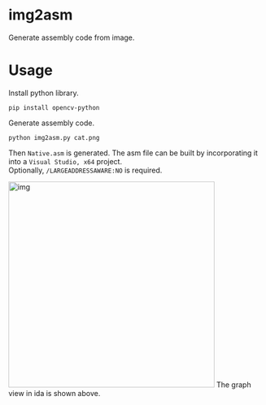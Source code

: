 # img2asm
Generate assembly code from image.

# Usage

Install python library.

```
pip install opencv-python
```

Generate assembly code.
```
python img2asm.py cat.png
```

Then ```Native.asm``` is generated.
The asm file can be built by incorporating it into a ```Visual Studio, x64``` project.  
Optionally, ```/LARGEADDRESSAWARE:NO``` is required.  

<img width="405" alt="img" src="https://user-images.githubusercontent.com/96031346/184444755-0aeccf3d-9b6f-4234-ae45-1f17ab73f677.png">
The graph view in ida is shown above.
